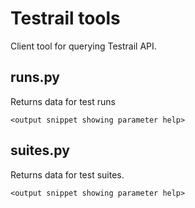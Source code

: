 Testrail tools
===========
Client tool for querying Testrail API.

runs.py
--------
Returns data for test runs

```
<output snippet showing parameter help>
```


suites.py
----------
Returns data for test suites.

```
<output snippet showing parameter help>
```
